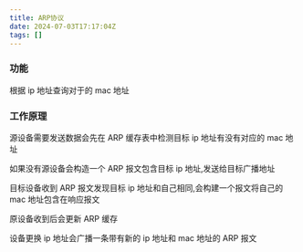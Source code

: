 ```yaml
---
title: ARP协议
date: 2024-07-03T17:17:04Z
tags: []
---
```


### 功能

根据 ip 地址查询对于的 mac 地址

### 工作原理

源设备需要发送数据会先在 ARP 缓存表中检测目标 ip 地址有没有对应的 mac 地址

如果没有源设备会构造一个 ARP 报文包含目标 ip 地址,发送给目标广播地址

目标设备收到 ARP 报文发现目标 ip 地址和自己相同,会构建一个报文将自己的 mac 地址包含在响应报文

原设备收到后会更新 ARP 缓存

设备更换 ip 地址会广播一条带有新的 ip 地址和 mac 地址的 ARP 报文
